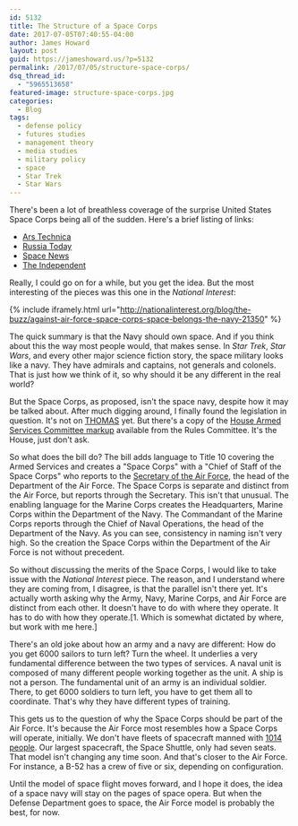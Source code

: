 ```yaml
---
id: 5132
title: The Structure of a Space Corps
date: 2017-07-05T07:40:55-04:00
author: James Howard
layout: post
guid: https://jameshoward.us/?p=5132
permalink: /2017/07/05/structure-space-corps/
dsq_thread_id:
  - "5965513658"
featured-image: structure-space-corps.jpg
categories:
  - Blog
tags:
  - defense policy
  - futures studies
  - management theory
  - media studies
  - military policy
  - space
  - Star Trek
  - Star Wars
---
```

There's been a lot of breathless coverage of the surprise United
States Space Corps being all of the sudden.  Here's a brief listing
of links:

* [Ars Technica](https://arstechnica.com/tech-policy/2017/07/congressional-panel-puts-plans-for-a-us-space-corps-in-2018-defense-budget/)
* [Russia Today](https://www.rt.com/usa/394936-us-air-force-space-corps/)
* [Space News](http://spacenews.com/space-corps-proposal-becoming-flashpoint-in-dod-budget-negotiations/)
* [The Independent](http://www.independent.co.uk/news/world-0/space-us-air-force-armed-forces-space-mission-a7818001.html)

Really, I could go on for a while, but you get the idea.  But the
most interesting of the pieces was this one in the _National
Interest_:

{% include iframely.html url="http://nationalinterest.org/blog/the-buzz/against-air-force-space-corps-space-belongs-the-navy-21350" %}

The quick summary is that the Navy should own space.  And if you
think about this the way most people would, that makes sense.  In
_Star Trek_, _Star Wars_, and every other major science fiction
story, the space military looks like a navy.  They have admirals
and captains, not generals and colonels.  That is just how we think
of it, so why should it be any different in the real world?

But the Space Corps, as proposed, isn't the space navy, despite how
it may be talked about.  After much digging around, I finally found
the legislation in question.  It's not on
[THOMAS](https://www.congress.gov/bill/115th-congress/house-bill/2810/text?q=%7B%22search%22%3A%5B%22national+defense+authorization%22%5D%7D&r=1)
yet.  But there's a copy of the [House Armed Services Committee
markup](https://rules.house.gov/sites/republicans.rules.house.gov/files/BILLS%20-115HR2810-RCP115-23.pdf)
available from the Rules Committee.  It's the House, just don't
ask.

So what does the bill do?  The bill adds language to Title 10
covering the Armed Services and creates a "Space Corps" with a
"Chief of Staff of the Space Corps" who reports to the [Secretary
of the Air
Force](http://www.af.mil/About-Us/Air-Force-Senior-Leaders/SECAF/), the
head of the Department of the Air Force.  The Space Corps is separate
and distinct from the Air Force, but reports through the Secretary.
This isn't that unusual.  The enabling language for the Marine Corps
creates the Headquarters, Marine Corps within the Department of the
Navy.  The Commandant of the Marine Corps reports through the Chief
of Naval Operations, the head of the Department of the Navy.  As
you can see, consistency in naming isn't very high.  So the creation
the Space Corps within the Department of the Air Force is not without
precedent.

So without discussing the merits of the Space Corps, I would like
to take issue with the _National Interest_ piece.  The reason, and
I understand where they are coming from, I disagree, is that the
parallel isn't there yet.  It's actually worth asking why the Army,
Navy, Marine Corps, and Air Force are distinct from each other.  It
doesn't have to do with where they operate.  It has to do with how
they operate.[1.  Which is somewhat dictated by where, but work
with me here.]

There's an old joke about how an army and a navy are different: How
do you get 6000 sailors to turn left?  Turn the wheel.  It underlies
a very fundamental difference between the two types of services.
A naval unit is composed of many different people working together
as the unit.  A ship is not a person.  The fundamental unit of an
army is an individual soldier.  There, to get 6000 soldiers to turn
left, you have to get them all to coordinate.  That's why they have
different types of training.

This gets us to the question of why the Space Corps should be part
of the Air Force.  It's because the Air Force most resembles how a
Space Corps will operate, initially.  We don't have fleets of
spacecraft manned with [1014
people](http://memory-alpha.wikia.com/wiki/USS_Enterprise_(NCC-1701-D)_personnel).
Our largest spacecraft, the Space Shuttle, only had seven seats.
That model isn't changing any time soon.  And that's closer to the
Air Force.  For instance, a B-52 has a crew of five or six, depending
on configuration.

Until the model of space flight moves forward, and I hope it does,
the idea of a space navy will stay on the pages of space opera.
But when the Defense Department goes to space, the Air Force model
is probably the best, for now.
